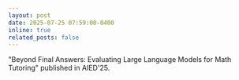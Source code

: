 ```yaml
---
layout: post
date: 2025-07-25 07:59:00-0400
inline: true
related_posts: false
---
```


"Beyond Final Answers: Evaluating Large Language Models for Math Tutoring" published in AIED'25.